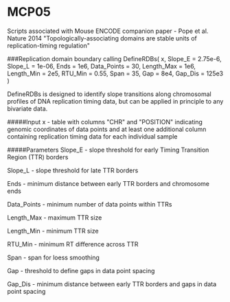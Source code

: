 MCP05
=====
Scripts associated with Mouse ENCODE companion paper - Pope et al. Nature 2014 "Topologically-associating domains are stable units of replication-timing regulation"

###Replication domain boundary calling
    DefineRDBs( x, Slope_E = 2.75e-6, Slope_L = 1e-06, Ends = 1e6, Data_Points = 30, Length_Max = 1e6,
                Length_Min = 2e5, RTU_Min = 0.55, Span = 35, Gap = 8e4, Gap_Dis = 125e3 )

DefineRDBs is designed to identify slope transitions along chromosomal profiles of DNA replication timing data, but can be applied in principle to any bivariate data.

#####Input
x  -  table with columns "CHR" and "POSITION" indicating genomic coordinates of data points and at least one additional column containing replication timing data for each individual sample

#####Parameters
Slope_E  -  slope threshold for early Timing Transition Region (TTR) borders

Slope_L  -  slope threshold for late TTR borders

Ends  -  minimum distance between early TTR borders and chromosome ends

Data_Points  -  minimum number of data points within TTRs

Length_Max  -  maximum TTR size

Length_Min  -  minimum TTR size

RTU_Min  -  minimum RT difference across TTR

Span  -  span for loess smoothing

Gap  -  threshold to define gaps in data point spacing

Gap_Dis  -  minimum distance between early TTR borders and gaps in data point spacing

